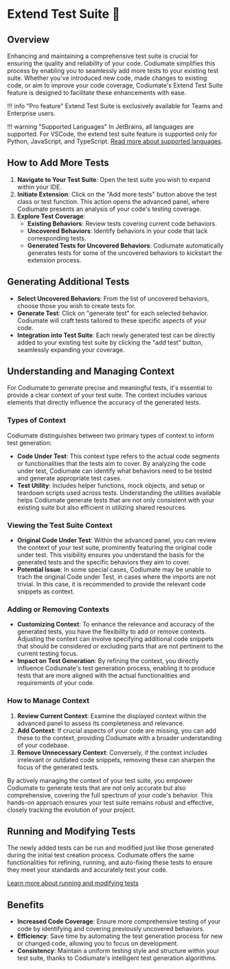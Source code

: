 # Extend Test Suite 💎

## Overview
Enhancing and maintaining a comprehensive test suite is crucial for ensuring the quality and reliability of your code. Codiumate simplifies this process by enabling you to seamlessly add more tests to your existing test suite. Whether you've introduced new code, made changes to existing code, or aim to improve your code coverage, Codiumate's Extend Test Suite feature is designed to facilitate these enhancements with ease.

!!! info "Pro feature"
    Extend Test Suite is exclusively available for Teams and Enterprise users.

!!! warning "Supported Languages"
    In JetBrains, all languages are supported. For VSCode, the extend test suite feature is supported only for Python, JavaScript, and TypeScript. [Read more about supported languages](./supported-languages.md#extend-test-suite).

## How to Add More Tests

1. **Navigate to Your Test Suite**: Open the test suite you wish to expand within your IDE.
2. **Initiate Extension**: Click on the "Add more tests" button above the test class or test function. This action opens the advanced panel, where Codiumate presents an analysis of your code's testing coverage.
3. **Explore Test Coverage**:
    - **Existing Behaviors**: Review tests covering current code behaviors.
    - **Uncovered Behaviors**: Identify behaviors in your code that lack corresponding tests.
    - **Generated Tests for Uncovered Behaviors**: Codiumate automatically generates tests for some of the uncovered behaviors to kickstart the extension process.

## Generating Additional Tests

- **Select Uncovered Behaviors**: From the list of uncovered behaviors, choose those you wish to create tests for.
- **Generate Test**: Click on "generate test" for each selected behavior. Codiumate will craft tests tailored to these specific aspects of your code.
- **Integration into Test Suite**: Each newly generated test can be directly added to your existing test suite by clicking the "add test" button, seamlessly expanding your coverage.

## Understanding and Managing Context

For Codiumate to generate precise and meaningful tests, it's essential to provide a clear context of your test suite. The context includes various elements that directly influence the accuracy of the generated tests.

### Types of Context

Codiumate distinguishes between two primary types of context to inform test generation:

- **Code Under Test**: This context type refers to the actual code segments or functionalities that the tests aim to cover. By analyzing the code under test, Codiumate can identify what behaviors need to be tested and generate appropriate test cases.
- **Test Utility**: Includes helper functions, mock objects, and setup or teardown scripts used across tests. Understanding the utilities available helps Codiumate generate tests that are not only consistent with your existing suite but also efficient in utilizing shared resources.


### Viewing the Test Suite Context

- **Original Code Under Test**: Within the advanced panel, you can review the context of your test suite, prominently featuring the original code under test. This visibility ensures you understand the basis for the generated tests and the specific behaviors they aim to cover.
- **Potential Issue**: In some special cases, Codiumate may be unable to trach the original Code under Test, in cases where the imports are not trivial. In this case, it is recommended to provide the relevant code snippets as context.

### Adding or Removing Contexts

- **Customizing Context**: To enhance the relevance and accuracy of the generated tests, you have the flexibility to add or remove contexts. Adjusting the context can involve specifying additional code snippets that should be considered or excluding parts that are not pertinent to the current testing focus.
- **Impact on Test Generation**: By refining the context, you directly influence Codiumate's test generation process, enabling it to produce tests that are more aligned with the actual functionalities and requirements of your code.

### How to Manage Context

1. **Review Current Context**: Examine the displayed context within the advanced panel to assess its completeness and relevance.
2. **Add Context**: If crucial aspects of your code are missing, you can add these to the context, providing Codiumate with a broader understanding of your codebase.
3. **Remove Unnecessary Context**: Conversely, if the context includes irrelevant or outdated code snippets, removing these can sharpen the focus of the generated tests.

By actively managing the context of your test suite, you empower Codiumate to generate tests that are not only accurate but also comprehensive, covering the full spectrum of your code's behavior. This hands-on approach ensures your test suite remains robust and effective, closely tracking the evolution of your project.

## Running and Modifying Tests

The newly added tests can be run and modified just like those generated during the initial test creation process. Codiumate offers the same functionalities for refining, running, and auto-fixing these tests to ensure they meet your standards and accurately test your code.

[Learn more about running and modifying tests](./test-suite.md)

## Benefits

- **Increased Code Coverage**: Ensure more comprehensive testing of your code by identifying and covering previously uncovered behaviors.
- **Efficiency**: Save time by automating the test generation process for new or changed code, allowing you to focus on development.
- **Consistency**: Maintain a uniform testing style and structure within your test suite, thanks to Codiumate's intelligent test generation algorithms.